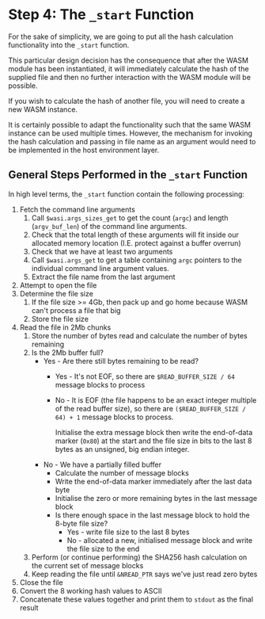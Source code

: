 # Step 4: The `_start` Function

For the sake of simplicity, we are going to put all the hash calculation functionality into the `_start` function.

This particular design decision has the consequence that after the WASM module has been instantiated, it will immediately calculate the hash of the supplied file and then no further interaction with the WASM module will be possible.

If you wish to calculate the hash of another file, you will need to create a new WASM instance.

It is certainly possible to adapt the functionality such that the same WASM instance can be used multiple times.
However, the mechanism for invoking the hash calculation and passing in file name as an argument would need to be implemented in the host environment layer.

## General Steps Performed in the `_start` Function

In high level terms, the `_start` function contain the following processing:

1. Fetch the command line arguments
   1. Call `$wasi.args_sizes_get` to get the count (`argc`) and length (`argv_buf_len`) of the command line arguments.
   2. Check that the total length of these arguments will fit inside our allocated memory location (I.E. protect against a buffer overrun)
   3. Check that we have at least two arguments
   4. Call `$wasi.args_get` to get a table containing `argc` pointers to the individual command line argument values.
   5. Extract the file name from the last argument
2. Attempt to open the file
3. Determine the file size
   1. If the file size >= 4Gb, then pack up and go home because WASM can't process a file that big
   2. Store the file size
4. Read the file in 2Mb chunks
   1. Store the number of bytes read and calculate the number of bytes remaining
   2. Is the 2Mb buffer full?
      * Yes - Are there still bytes remaining to be read?
        * Yes - It's not EOF, so there are `$READ_BUFFER_SIZE / 64` message blocks to process
        * No - It is EOF (the file happens to be an exact integer multiple of the read buffer size), so there are `($READ_BUFFER_SIZE / 64) + 1` message blocks to process.

           Initialise the extra message block then write the end-of-data marker (`0x80`) at the start and the file size in bits to the last 8 bytes as an unsigned, big endian integer.
      * No - We have a partially filled buffer
        * Calculate the number of message blocks
        * Write the end-of-data marker immediately after the last data byte
        * Initialise the zero or more remaining bytes in the last message block
        * Is there enough space in the last message block to hold the 8-byte file size?
          * Yes - write file size to the last 8 bytes
          * No - allocated a new, initialised message block and write the file size to the end
   3. Perform (or continue performing) the SHA256 hash calculation on the current set of message blocks
   4. Keep reading the file until `&NREAD_PTR` says we've just read zero bytes
5. Close the file
6. Convert the 8 working hash values to ASCII
7. Concatenate these values together and print them to `stdout` as the final result
